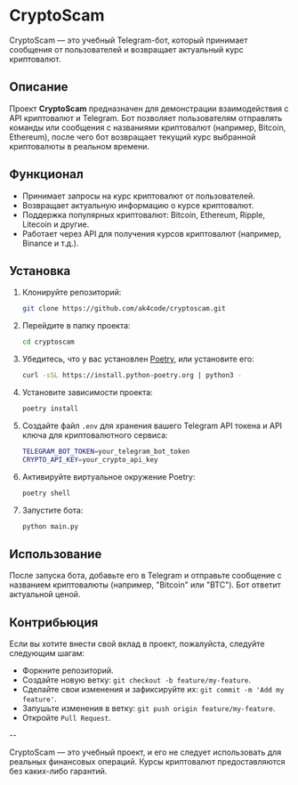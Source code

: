 # CryptoScam

CryptoScam — это учебный Telegram-бот, который принимает сообщения от пользователей и возвращает актуальный курс криптовалют.

## Описание

Проект **CryptoScam** предназначен для демонстрации взаимодействия с API криптовалют и Telegram. Бот позволяет пользователям отправлять команды или сообщения с названиями криптовалют (например, Bitcoin, Ethereum), после чего бот возвращает текущий курс выбранной криптовалюты в реальном времени.

## Функционал

- Принимает запросы на курс криптовалют от пользователей.
- Возвращает актуальную информацию о курсе криптовалют.
- Поддержка популярных криптовалют: Bitcoin, Ethereum, Ripple, Litecoin и другие.
- Работает через API для получения курсов криптовалют (например, Binance и т.д.).

## Установка

1. Клонируйте репозиторий:

    ```bash
    git clone https://github.com/ak4code/cryptoscam.git
    ```

2. Перейдите в папку проекта:

    ```bash
    cd cryptoscam
    ```

3. Убедитесь, что у вас установлен [Poetry](https://python-poetry.org/), или установите его:

    ```bash
    curl -sSL https://install.python-poetry.org | python3 -
    ```

4. Установите зависимости проекта:

    ```bash
    poetry install
    ```

5. Создайте файл `.env` для хранения вашего Telegram API токена и API ключа для криптовалютного сервиса:

    ```bash
    TELEGRAM_BOT_TOKEN=your_telegram_bot_token
    CRYPTO_API_KEY=your_crypto_api_key
    ```

6. Активируйте виртуальное окружение Poetry:

    ```bash
    poetry shell
    ```

7. Запустите бота:

    ```bash
    python main.py
    ```

## Использование

После запуска бота, добавьте его в Telegram и отправьте сообщение с названием криптовалюты (например, "Bitcoin" или "BTC"). Бот ответит актуальной ценой.

## Контрибьюция

Если вы хотите внести свой вклад в проект, пожалуйста, следуйте следующим шагам:

 - Форкните репозиторий.
 - Создайте новую ветку: `git checkout -b feature/my-feature`.
 - Сделайте свои изменения и зафиксируйте их: `git commit -m 'Add my feature'`.
 - Запушьте изменения в ветку: `git push origin feature/my-feature`.
 - Откройте `Pull Request`.

--

CryptoScam — это учебный проект, и его не следует использовать для реальных финансовых операций. Курсы криптовалют предоставляются без каких-либо гарантий.
